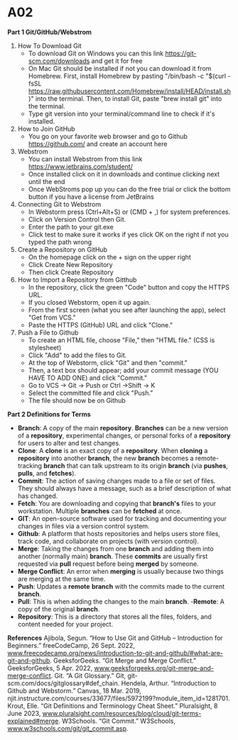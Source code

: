 # A02
**Part 1 Git/GitHub/Webstrom**

1. How To Download Git
    - To download Git on Windows you can this link https://git-scm.com/downloads and get it for free
    - On Mac Git should be installed if not you can download it from Homebrew. First, install Homebrew by pasting             "/bin/bash -c "$(curl -fsSL https://raw.githubusercontent.com/Homebrew/install/HEAD/install.sh)" into the               terminal. Then, to install Git, paste "brew install git" into the terminal.
    - Type git version into your terminal/command line to check if it's installed.
2. How to Join GitHub
     - You go on your favorite web browser and go to Github https://github.com/ and create an account here
3. Webstrom
    - You can install Webstrom from this link https://www.jetbrains.com/student/
    - Once installed click on it in downloads and continue clicking next until the end
    - Once WebStroms pop up you can do the free trial or click the bottom button if you have a license from JetBrains
4. Connecting Git to Webstrom
    - In Webstorm press (Ctrl+Alt+S) or (CMD + ,) for system preferences.
    - Click on Version Control then Git.
    - Enter the path to your git.exe
    - Click test to make sure it works if yes click OK on the right if not you typed the path wrong
5. Create a Repository on GitHub
    - On the homepage click on the + sign on the upper right
    - Click Create New Repository 
    - Then click Create Repository
6. How to Import a Repository from Gitthub
   - In the repository, click the green "Code" button and copy the HTTPS URL.
   - If you closed Webstorm, open it up again.
   - From the first screen (what you see after launching the app), select "Get from VCS."
   - Paste the HTTPS (GitHub) URL and click "Clone."
7. Push a File to Github
   - To create an HTML file, choose "File," then "HTML file." (CSS is stylesheet)
   - Click "Add" to add the files to Git.
   - At the top of Webstorm, click "Git" and then "commit."
   - Then, a text box should appear; add your commit message (YOU HAVE TO ADD ONE) and click "Commit."
   - Go to VCS -> Git -> Push or Ctrl ->Shift -> K
   - Select the committed file and click "Push."
   - The file should now be on Github

**Part 2 Definitions for Terms**
- **Branch**: A copy of the main **repository**. **Branches** can be a new version of a **repository**, experimental changes, or personal forks of a **repository** for users to alter and test changes.
- **Clone**: A **clone** is an exact copy of a **repository**. When **cloning** a **repository** into another **branch**, the new **branch** becomes a remote-tracking **branch** that can talk upstream to its origin **branch** (via **pushes**, **pulls**, and **fetches**).
- **Commit**: The action of saving changes made to a file or set of files. They should always have a message, such as a brief description of what has changed.
- **Fetch**: You are downloading and copying that **branch's** files to your workstation. Multiple **branches** can be **fetched** at once.
- **GIT**: An open-source software used for tracking and documenting your changes in files via a version control system.
- **Github**: A platform that hosts repositories and helps users store files, track code, and collaborate on projects (with version control).
- **Merge**: Taking the changes from one **branch** and adding them into another (normally main) **branch**. These **commits** are usually first requested via **pull** request before being **merged** by someone.
- **Merge Conflict**: An error when **merging** is usually because two things are merging at the same time.
- **Push**: Updates a **remote** **branch** with the commits made to the current **branch**.
- **Pull**: This is when adding the changes to the main **branch**.
 -**Remote**: A copy of the original **branch**.
- **Repository**: This is a directory that stores all the files, folders, and content needed for your project.

**References**
Ajibola, Segun. “How to Use Git and GitHub – Introduction for Beginners.” freeCodeCamp, 26 Sept. 2022, www.freecodecamp.org/news/introduction-to-git-and-github/#what-are-git-and-github. 
GeeksforGeeks. “Git Merge and Merge Conflict.” GeeksforGeeks, 5 Apr. 2022, www.geeksforgeeks.org/git-merge-and-merge-conflict. 
Git. “A Git Glossary.” Git, git-scm.com/docs/gitglossary#def_chain. 
Hendela, Arthur. “Introduction to Github and Webstorm.” Canvas, 18 Mar. 2019, njit.instructure.com/courses/33677/files/5972199?module_item_id=1281701. 
Krout, Elle. “Git Definitions and Terminology Cheat Sheet.” Pluralsight, 8 June 2023, www.pluralsight.com/resources/blog/cloud/git-terms-explained#merge. 
W3Schools. “Git Commit.” W3Schools, www.w3schools.com/git/git_commit.asp.  
